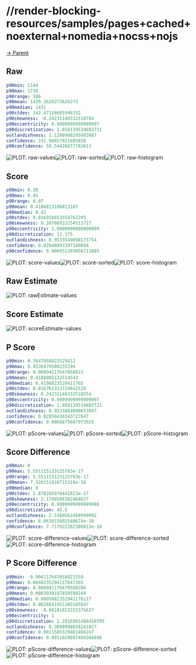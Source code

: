 
# //render-blocking-resources/samples/pages+cached+noexternal+nomedia+nocss+nojs

[→ Parent](../..)


## Raw


```yaml
p90min: 1144
p90max: 1730
p90range: 586
p90mean: 1439.3626373626373
p90median: 1431
p90stdev: 142.47116665946152
p90skewness: -0.24231148332518784
p90eccentricity: 0.9999999999999997
p90discretization: 1.058139534883721
outlandishness: 1.1200908295883987
confidence: 242.96657921685028
p90confidence: 58.54426677783613

```

![PLOT: raw-values](./raw/values.svg)![PLOT: raw-sorted](./raw/sorted.svg)![PLOT: raw-histogram](./raw/histogram.svg)
## Score


```yaml
p90min: 0.38
p90max: 0.45
p90range: 0.07
p90mean: 0.4186813186813187
p90median: 0.42
p90stdev: 0.016916653554762205
p90skewness: 0.20708933254513717
p90eccentricity: 1.0000000000000009
p90discretization: 11.375
outlandishness: 0.9533549098173754
confidence: 0.02846893397180894
p90confidence: 0.006951393056711885

```

![PLOT: score-values](./score/values.svg)![PLOT: score-sorted](./score/sorted.svg)![PLOT: score-histogram](./score/histogram.svg)
## Raw Estimate

![PLOT: rawEstimate-values](./rawEstimate/values.svg)
## Score Estimate

![PLOT: scoreEstimate-values](./scoreEstimate/values.svg)
## P Score


```yaml
p90min: 0.3847058823529412
p90max: 0.4536470588235294
p90range: 0.06894117647058823
p90mean: 0.4188985132514543
p90median: 0.4198823529411765
p90stdev: 0.016761313724642526
p90skewness: 0.24231148332518554
p90eccentricity: 0.9999999999999997
p90discretization: 1.058139534883721
outlandishness: 0.9533864000653097
confidence: 0.02858430343727647
p90confidence: 0.0068875607973925

```

![PLOT: pScore-values](./pScore/values.svg)![PLOT: pScore-sorted](./pScore/sorted.svg)![PLOT: pScore-histogram](./pScore/histogram.svg)
## Score Difference


```yaml
p90min: 0
p90max: 5.551115123125783e-17
p90range: 5.551115123125783e-17
p90mean: 7.320151810715318e-18
p90median: 0
p90stdev: 1.878205078441823e-17
p90skewness: 2.1760588382464627
p90eccentricity: 0.9999999999999986
p90discretization: 45.5
outlandishness: 2.5360562499999992
confidence: 8.863015602540674e-18
p90confidence: 7.717922282380813e-18

```

![PLOT: score-difference-values](./score-difference/values.svg)![PLOT: score-difference-sorted](./score-difference/sorted.svg)![PLOT: score-difference-histogram](./score-difference/histogram.svg)
## P Score Difference


```yaml
p90min: -0.004117647058823559
p90max: 0.0048235294117647265
p90range: 0.008941176470588286
p90mean: 0.0003930187459599249
p90median: 0.0005882352941176117
p90stdev: 0.0026841951385185047
p90skewness: -0.08181823225375627
p90eccentricity: 1
p90discretization: 1.2816901408450705
outlandishness: 0.3099998658241027
confidence: 0.0011585329461466247
p90confidence: 0.0011029897484366698

```

![PLOT: pScore-difference-values](./pScore-difference/values.svg)![PLOT: pScore-difference-sorted](./pScore-difference/sorted.svg)![PLOT: pScore-difference-histogram](./pScore-difference/histogram.svg)